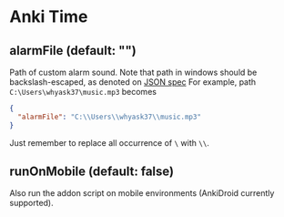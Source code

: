 # Anki Time

## alarmFile (default: "")

Path of custom alarm sound. Note that path in windows should be backslash-escaped, as denoted on [JSON spec](https://www.json.org/) For example, path `C:\Users\whyask37\music.mp3` becomes

```json
{
  "alarmFile": "C:\\Users\\whyask37\\music.mp3"
}
```

Just remember to replace all occurrence of `\` with `\\`.

## runOnMobile (default: false)

Also run the addon script on mobile environments (AnkiDroid currently supported).
